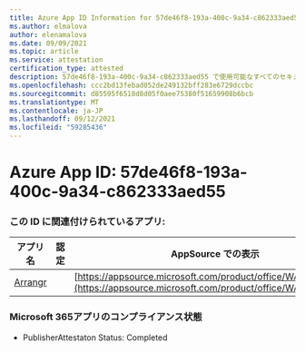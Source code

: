 ```yaml
---
title: Azure App ID Information for 57de46f8-193a-400c-9a34-c862333aed55
ms.author: elmalova
author: elenamalova
ms.date: 09/09/2021
ms.topic: article
ms.service: attestation
certification_type: attested
description: 57de46f8-193a-400c-9a34-c862333aed55 で使用可能なすべてのセキュリティおよびコンプライアンス情報。
ms.openlocfilehash: ccc2bd13febad052de249132bff283e6729dccbc
ms.sourcegitcommit: d85595f6518d8d05f0aee75380f51659908b6bcb
ms.translationtype: MT
ms.contentlocale: ja-JP
ms.lasthandoff: 09/12/2021
ms.locfileid: "59285436"
---
```

# <a name="azure-app-id-57de46f8-193a-400c-9a34-c862333aed55"></a>Azure App ID: 57de46f8-193a-400c-9a34-c862333aed55


### <a name="apps-associated-with-this-id"></a>この ID に関連付けられているアプリ:
| **アプリ名** | **認定** | **AppSource での表示** |
|--------------|---------------|-----------------------|
| [Arrangr](https://docs.microsoft.com/microsoft-365-app-certification/forward/WA200002975) |  | [https://appsource.microsoft.com/product/office/WA200002975](https://appsource.microsoft.com/product/office/WA200002975) |

### <a name="microsoft-365-app-compliance-status"></a>Microsoft 365アプリのコンプライアンス状態
- PublisherAttestaton Status: Completed
